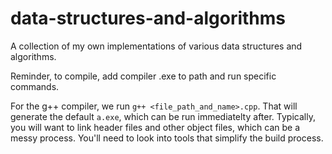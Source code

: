 # data-structures-and-algorithms
A collection of my own implementations of various data structures and algorithms. 


Reminder, to compile, add compiler .exe to path and run specific commands. 

For the g++ compiler, we run `g++ <file_path_and_name>.cpp`. That will generate the default `a.exe`, which can be run immediatelty after. Typically, you will want to link header files and other object files, which can be a messy process. You'll need to look into tools that simplify the build process. 
